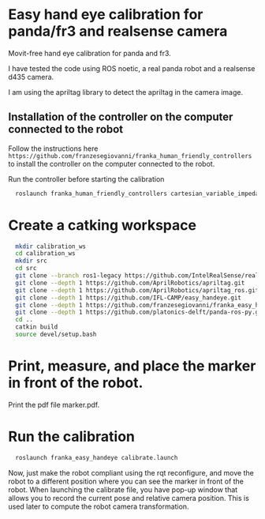 # Easy hand eye calibration for panda/fr3 and realsense camera
Movit-free hand eye calibration for panda and fr3. 

I have tested the code using ROS noetic, a real panda robot and a realsense d435 camera.

I am using the apriltag library to detect the apriltag in the camera image.
## Installation of the controller on the computer connected to the robot
Follow the instructions here ``` https://github.com/franzesegiovanni/franka_human_friendly_controllers ``` to install the controller on the computer connected to the robot.

Run the controller before starting the calibration 
```bash
  roslaunch franka_human_friendly_controllers cartesian_variable_impedance_controller.launch robot_ip:=ROBOT_IP
```

# Create a catking workspace
```bash
  mkdir calibration_ws  
  cd calibration_ws 
  mkdir src
  cd src
  git clone --branch ros1-legacy https://github.com/IntelRealSense/realsense-ros.git
  git clone --depth 1 https://github.com/AprilRobotics/apriltag.git  
  git clone --depth 1 https://github.com/AprilRobotics/apriltag_ros.git 
  git clone --depth 1 https://github.com/IFL-CAMP/easy_handeye.git                         
  git clone --depth 1 https://github.com/franzesegiovanni/franka_easy_handeye.git
  git clone --depth 1 https://github.com/platonics-delft/panda-ros-py.git
  cd ..   
  catkin build 
  source devel/setup.bash  
```

# Print, measure, and place the marker in front of the robot.
Print the pdf file marker.pdf. 
# Run the calibration
``` bash
  roslaunch franka_easy_handeye calibrate.launch  
```

Now, just make the robot compliant using the rqt reconfigure, and move the robot to a different position where you can see the marker in  front of the robot. When launching  the calibrate file, you have pop-up window that allows you to record the current pose and relative camera position. This is used later to compute the robot camera transformation.
